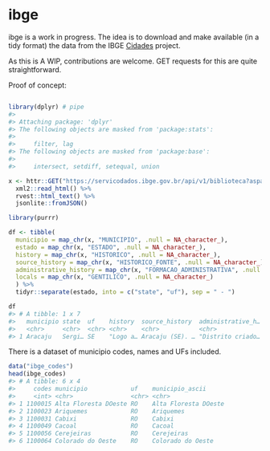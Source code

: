 
<!-- README.md is generated from README.Rmd. Please edit that file -->

# ibge

ibge is a work in progress. The idea is to download and make available
(in a tidy format) the data from the IBGE
[Cidades](https://cidades.ibge.gov.br/) project.

As this is A WIP, contributions are welcome. GET requests for this are
quite straightforward.

Proof of concept:

``` r

library(dplyr) # pipe
#> 
#> Attaching package: 'dplyr'
#> The following objects are masked from 'package:stats':
#> 
#>     filter, lag
#> The following objects are masked from 'package:base':
#> 
#>     intersect, setdiff, setequal, union

x <- httr::GET("https://servicodados.ibge.gov.br/api/v1/biblioteca?aspas=3&codmun=280030") %>% 
  xml2::read_html() %>% 
  rvest::html_text() %>% 
  jsonlite::fromJSON()

library(purrr)

df <- tibble(
  municipio = map_chr(x, "MUNICIPIO", .null = NA_character_), 
  estado = map_chr(x, "ESTADO", .null = NA_character_),
  history = map_chr(x, "HISTORICO", .null = NA_character_),
  source_history = map_chr(x, "HISTORICO_FONTE", .null = NA_character_),
  administrative_history = map_chr(x, "FORMACAO_ADMINISTRATIVA", .null = NA_character_),
  locals = map_chr(x, "GENTILICO", .null = NA_character_)
  ) %>% 
  tidyr::separate(estado, into = c("state", "uf"), sep = " - ")

df
#> # A tibble: 1 x 7
#>   municipio state  uf    history  source_history  administrative_h… locals
#>   <chr>     <chr>  <chr> <chr>    <chr>           <chr>             <chr> 
#> 1 Aracaju   Sergi… SE    "Logo a… Aracaju (SE). … "Distrito criado… araca…
```

There is a dataset of municipio codes, names and UFs included.

``` r
data("ibge_codes")
head(ibge_codes)
#> # A tibble: 6 x 4
#>     codes municipio            uf    municipio_ascii     
#>     <int> <chr>                <chr> <chr>               
#> 1 1100015 Alta Floresta DOeste RO    Alta Floresta DOeste
#> 2 1100023 Ariquemes            RO    Ariquemes           
#> 3 1100031 Cabixi               RO    Cabixi              
#> 4 1100049 Cacoal               RO    Cacoal              
#> 5 1100056 Cerejeiras           RO    Cerejeiras          
#> 6 1100064 Colorado do Oeste    RO    Colorado do Oeste
```
